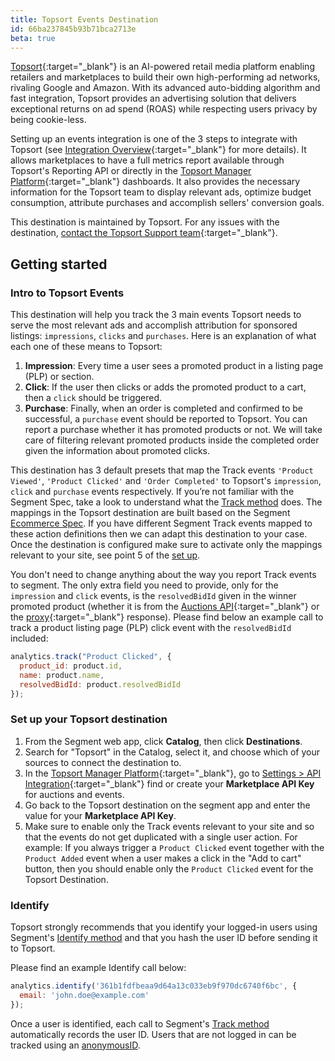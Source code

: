 ```yaml
---
title: Topsort Events Destination
id: 66ba237845b93b71bca2713e
beta: true
---
```


[Topsort](https://www.topsort.com){:target="_blank"} is an AI-powered retail media platform enabling retailers and marketplaces to build their own high-performing ad networks, rivaling Google and Amazon. With its advanced auto-bidding algorithm and fast integration, Topsort provides an advertising solution that delivers exceptional returns on ad spend (ROAS) while respecting users privacy by being cookie-less.

Setting up an events integration is one of the 3 steps to integrate with Topsort (see [Integration Overview](https://docs.topsort.com/reference/integration-overview){:target="_blank"} for more details). It allows marketplaces to have a full metrics report available through Topsort's Reporting API or directly in the [Topsort Manager Platform](https://app.topsort.com){:target="_blank"} dashboards. It also provides the necessary information for the Topsort team to display relevant ads, optimize budget consumption, attribute purchases and accomplish sellers' conversion goals.

This destination is maintained by Topsort. For any issues with the destination, [contact the Topsort Support team](mailto:support@topsort.com){:target="_blank"}.

<!-- The section below explains how to enable and configure the destination. Include any configuration steps not captured below. For example, obtaining an API key from your platform and any configuration steps required to connect to the destination. -->

## Getting started

### Intro to Topsort Events

This destination will help you track the 3 main events Topsort needs to serve the most relevant ads and accomplish attribution for sponsored listings: `impressions`, `clicks` and `purchases`. Here is an explanation of what each one of these means to Topsort:

1. **Impression**: Every time a user sees a promoted product in a listing page (PLP) or section.
2. **Click**: If the user then clicks or adds the promoted product to a cart, then a `click` should be triggered.
3. **Purchase**: Finally, when an order is completed and confirmed to be successful, a `purchase` event should be reported to Topsort. You can report a purchase whether it has promoted products or not. We will take care of filtering relevant promoted products inside the completed order given the information about promoted clicks.

This destination has 3 default presets that map the Track events `'Product Viewed'`, `'Product Clicked'` and `'Order Completed'` to Topsort's `impression`, `click` and `purchase` events respectively. If you’re not familiar with the Segment Spec, take a look to understand what the [Track method](/docs/connections/spec/track/) does. The mappings in the Topsort destination are built based on the Segment [Ecommerce Spec](/docs/connections/spec/ecommerce/v2/). If you have different Segment Track events mapped to these action definitions then we can adapt this destination to your case. Once the destination is configured make sure to activate only the mappings relevant to your site, see point 5 of the [set up](#set-up-your-topsort-destination).

You don't need to change anything about the way you report Track events to segment. The only extra field you need to provide, only for the `impression` and `click` events, is the `resolvedBidId` given in the winner promoted product (whether it is from the [Auctions API](https://docs.topsort.com/reference/createauctions){:target="_blank"} or the [proxy](https://docs.topsort.com/reference/listings-low-code){:target="_blank"} response). Please find below an example call to track a product listing page (PLP) click event with the `resolvedBidId` included:

```js
analytics.track("Product Clicked", {
  product_id: product.id,
  name: product.name,
  resolvedBidId: product.resolvedBidId
});
```

### Set up your Topsort destination

1. From the Segment web app, click **Catalog**, then click **Destinations**.
2. Search for "Topsort" in the Catalog, select it, and choose which of your sources to connect the destination to.
3. In the [Topsort Manager Platform](https://app.topsort.com){:target="_blank"}, go to [Settings > API Integration](https://app.topsort.com/new/es/marketplace/account-settings/api-integration){:target="_blank"} find or create your **Marketplace API Key** for auctions and events.
4. Go back to the Topsort destination on the segment app and enter the value for your **Marketplace API Key**.
5. Make sure to enable only the Track events relevant to your site and so that the events do not get duplicated with a single user action. For example: If you always trigger a `Product Clicked` event together with the `Product Added` event when a user makes a click in the "Add to cart" button, then you should enable only the `Product Clicked` event for the Topsort Destination.

### Identify

Topsort strongly recommends that you identify your logged-in users using Segment's [Identify method](/docs/connections/spec/identify/) and that you hash the user ID before sending it to Topsort.

Please find an example Identify call below:

```js
analytics.identify('361b1fdfbeaa9d64a13c033eb9f970dc6740f6bc', {
  email: 'john.doe@example.com'
});
```

Once a user is identified, each call to Segment's [Track method](/docs/connections/spec/track/) automatically records the user ID.
Users that are not logged in can be tracked using an [anonymousID](/docs/connections/spec/identify/#anonymous-id).
